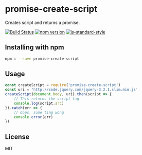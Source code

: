 # promise-create-script

Creates script and returns a promise.

[![Build Status](https://travis-ci.org/kahwee/promise-create-script.svg?branch=master)](https://travis-ci.org/kahwee/promise-create-script)
[![npm version](https://badge.fury.io/js/promise-create-script.svg)](https://badge.fury.io/js/promise-create-script)
[![js-standard-style](https://img.shields.io/badge/code%20style-standard-brightgreen.svg?style=flat)](https://github.com/feross/standard)

## Installing with npm

```sh
npm i --save promise-create-script
```

## Usage

```js
const createScript = require('promise-create-script')
const uri = 'http://code.jquery.com/jquery-3.2.1.slim.min.js'
createScript(document.body, uri).then(script => {
	// This returns the script tag
	console.log(script.src)
}).catch(err => {
	// Oops, some ting wong
	console.error(err)
})
```

## License

MIT
